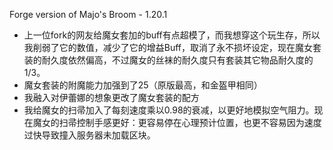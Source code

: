 Forge version of Majo's Broom - 1.20.1 

- 上一位fork的网友给魔女套加的buff有点超模了，而我想穿这个玩生存，所以我削弱了它的数值，减少了它的增益Buff，取消了永不损坏设定，现在魔女套装的耐久度依然偏高，不过魔女的丝袜的耐久度只有套装其它物品耐久度的1/3。
- 魔女套装的附魔能力加强到了25（原版最高，和金盔甲相同）
- 我融入对伊蕾娜的想象更改了魔女套装的配方
- 我给魔女的扫帚加入了每刻速度乘以0.98的衰减，以更好地模拟空气阻力。现在魔女的扫帚控制手感更好：更容易停在心理预计位置，也更不容易因为速度过快导致撞入服务器未加载区块。
